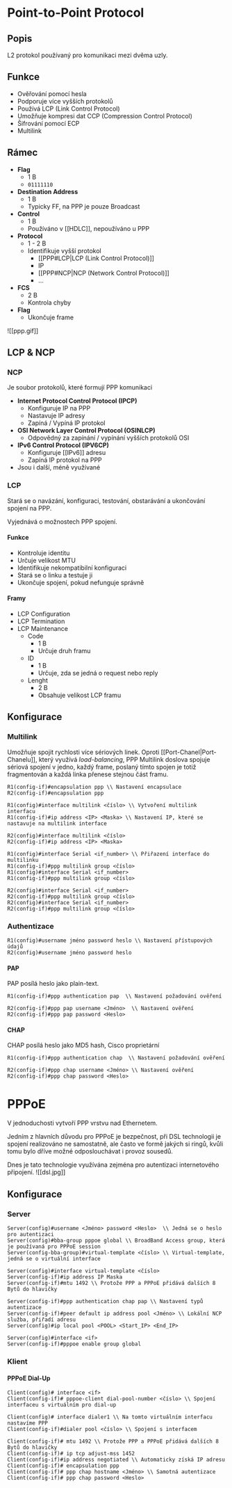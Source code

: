 # Point-to-Point Protocol

## Popis
L2 protokol používaný pro komunikaci mezi dvěma uzly.

## Funkce
-   Ověřování pomocí hesla
-   Podporuje více vyšších protokolů
-   Používá LCP (Link Control Protocol)
-   Umožňuje kompresi dat CCP (Compression Control Protocol)
-   Šifrování pomocí ECP
-   Multilink

## Rámec

-   **Flag**
	-   1 B
	-   `01111110`
-   **Destination Address**
	-   1 B
	-   Typicky FF, na PPP je pouze Broadcast
-   **Control**
	-   1 B
	-   Používáno v [[HDLC]], nepoužíváno u PPP
-   **Protocol**
	-   1 - 2 B
	-   Identifikuje vyšší protokol
		-   [[PPP#LCP|LCP (Link Control Protocol)]]
		-   IP
		-   [[PPP#NCP|NCP (Network Control Protocol)]]
		-   …
-  **FCS**
	-   2 B
	-   Kontrola chyby
-   **Flag**
	-   Ukončuje frame

![[ppp.gif]]

## LCP & NCP

### NCP

Je soubor protokolů, které formují PPP komunikaci

-   **Internet Protocol Control Protocol (IPCP)**
	-   Konfiguruje IP na PPP
	-   Nastavuje IP adresy
	-   Zapíná / Vypíná IP protokol
-   **OSI Network Layer Control Protocol (OSINLCP)**
	-   Odpovědný za zapínání / vypínání vyšších protokolů OSI
-   **IPv6 Control Protocol (IPV6CP)**
	-   Konfiguruje [[IPv6]] adresu
	-   Zapíná IP protokol na PPP
-   Jsou i další, méně využívané

### LCP

   

Stará se o navázání, konfiguraci, testování, obstarávání a ukončování spojení na PPP.

Vyjednává o možnostech PPP spojení.

#### Funkce

-   Kontroluje identitu
-   Určuje velikost MTU
-   Identifikuje nekompatibilní konfiguraci
-   Stará se o linku a testuje ji
-   Ukončuje spojení, pokud nefunguje správně

#### Framy

-   LCP Configuration
-   LCP Termination
-   LCP Maintenance
	-   Code
		-   1 B
		-   Určuje druh framu
	-   ID
		-   1 B
		-   Určuje, zda se jedná o request nebo reply
	-   Lenght
		-   2 B
		-   Obsahuje velikost LCP framu

## Konfigurace 

### Multilink

Umožňuje spojit rychlosti více sériových linek.
Oproti [[Port-Chanel|Port-Chanelu]], který využívá *load-balancing*, PPP Multilink doslova spojuje sériová spojení v jedno, každý frame, poslaný tímto spojen je totiž fragmentován a každá linka přenese stejnou část framu.

```
R1(config-if)#encapsulation ppp \\ Nastavení encapsulace
R2(config-if)#encapsulation ppp
```
```
R1(config)#interface multilink <číslo> \\ Vytvoření multilink interfacu
R1(config-if)#ip address <IP> <Maska> \\ Nastavení IP, které se nastavuje na multilink interface
```

```
R2(config)#interface multilink <číslo>
R2(config-if)#ip address <IP> <Maska>
```
```
R1(config)#interface Serial <if_number> \\ Přiřazení interface do multilinku
R1(config-if)#ppp multilink group <číslo>
R1(config)#interface Serial <if_number>
R1(config-if)#ppp multilink group <číslo>
```
```
R2(config)#interface Serial <if_number>
R2(config-if)#ppp multilink group <číslo>
R2(config)#interface Serial <if_number>
R2(config-if)#ppp multilink group <číslo>
```

### Authentizace
```
R1(config)#username jméno password heslo \\ Nastavení přístupových údajů
R2(config)#username jméno password heslo
```
#### PAP

PAP posílá heslo jako plain-text.
```
R1(config-if)#ppp authentication pap  \\ Nastavení požadování ověření

R2(config-if)#ppp pap username <Jméno>  \\ Nastavení ověření
R2(config-if)#ppp pap password <Heslo>
```
#### CHAP

CHAP posílá heslo jako MD5 hash, Cisco proprietární
```
R1(config-if)#ppp authentication chap  \\ Nastavení požadování ověření

R2(config-if)#ppp chap username <Jméno> \\ Nastavení ověření
R2(config-if)#ppp chap password <Heslo>
```


# PPPoE

V jednoduchosti vytvoří PPP vrstvu nad Ethernetem.

Jedním z hlavních důvodu pro PPPoE je bezpečnost, při DSL technologii je spojení realizováno ne samostatně, ale často ve formě jakých si ringů, kvůli tomu bylo dříve možné odposlouchávat i provoz sousedů.

Dnes je tato technologie využívána zejména pro autentizaci internetového připojení.
![[dsl.jpg]]
## Konfigurace

### Server

```
Server(config)#username <Jméno> password <Heslo>  \\ Jedná se o heslo pro autentizaci
Server(config)#bba-group pppoe global \\ BroadBand Access group, která je používaná pro PPPoE session
Server(config-bba-group)#virtual-template <číslo> \\ Virtual-template, jedná se o virtuální interface
```
```
Server(config)#interface virtual-template <číslo>
Server(config-if)#ip address IP Maska
Server(config-if)#mtu 1492 \\ Protože PPP a PPPoE přidává dalších 8 Bytů do hlavičky
```
```
Server(config-if)#ppp authentication chap pap \\ Nastavení typů autentizace
Server(config-if)#peer default ip address pool <Jméno> \\ Lokální NCP služba, přiřadí adresu
Server(config)#ip local pool <POOL> <Start_IP> <End_IP>
```
```
Server(config)#interface <if>
Server(config-if)#pppoe enable group global
```

### Klient

#### PPPoE Dial-Up

```
Client(config)# interface <if>
Client(config-if)# pppoe-client dial-pool-number <číslo> \\ Spojení interfaceu s virtuálním pro dial-up
```

```
Client(config)# interface dialer1 \\ Na tomto virtuálním interfacu nastavíme PPP
Client(config-if)#dialer pool <číslo> \\ Spojení s interfacem
```

```
Client(config-if)# mtu 1492 \\ Protože PPP a PPPoE přidává dalších 8 Bytů do hlavičky
Client(config-if)# ip tcp adjust-mss 1452
Client(config-if)#ip address negotiated \\ Automaticky získá IP adresu
Client(config-if)# encapsulation ppp
Client(config-if)# ppp chap hostname <Jméno> \\ Samotná autentizace
Client(config-if)# ppp chap password <Heslo>
```




